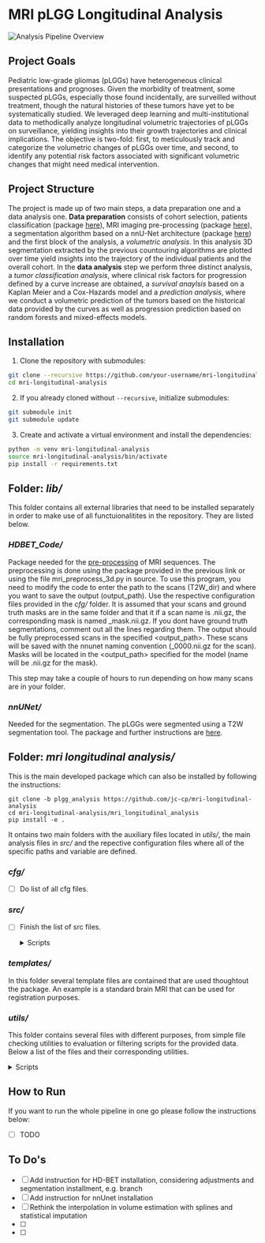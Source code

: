 # MRI pLGG Longitudinal Analysis
![Analysis Pipeline Overview](https://github.com/jc-cp/mri-longitudinal-analysis/assets/104212632/1f94122d-2dc9-4a1e-9f19-d1b2cf2134c2)


## Project Goals
Pediatric low-grade gliomas (pLGGs) have heterogeneous clinical presentations and prognoses.
Given the morbidity of treatment, some suspected pLGGs, especially those found incidentally,
are surveilled without treatment, though the natural histories of these tumors have yet
to be systematically studied. We leveraged deep learning and multi-institutional data to
methodically analyze longitudinal volumetric trajectories of pLGGs on surveillance, yielding
insights into their growth trajectories and clinical implications. The objective is two-fold:
first, to meticulously track and categorize the volumetric changes of pLGGs over time, and
second, to identify any potential risk factors associated with significant volumetric changes
that might need medical intervention.

## Project Structure

The project is made up of two main steps, a data preparation one and a data analysis one. **Data preparation** consists of cohort selection, patients classification (package [here](https://github.com/jc-cp/mri-sequence-classification)), MRI imaging pre-processing (package [here](https://github.com/jc-cp/mri_preprocessing)), a segmentation algorithm based on a nnU-Net architecture (package [here](https://github.com/BoydAidan/nnUNet_pLGG)) and the first block of the analysis, a _volumetric analysis_. In this analysis 3D segmentation extracted by the previous countouring algorithms are plotted over time yield insights into the trajectory of the individual patients and the overall cohort. In the **data analysis** step we perform three distinct analysis, a _tumor classification analysis_, where clinical risk factors for progression defined by a curve increase are obtained, a _survival anaylsis_ based on a Kaplan Meier and a Cox-Hazards model and a _prediction analysis_, where we conduct a volumetric prediction of the tumors based on the historical data provided by the curves as well  as progression prediction based on random forests and mixed-effects models. 


## Installation
1. Clone the repository with submodules:
```bash
git clone --recursive https://github.com/your-username/mri-longitudinal-analysis.git
cd mri-longitudinal-analysis

```
2. If you already cloned without `--recursive`, initialize submodules:
```bash
git submodule init
git submodule update
```
3. Create and activate a virtual environment and install the dependencies:
```bash
python -m venv mri-longitudinal-analysis
source mri-longitudinal-analysis/bin/activate
pip install -r requirements.txt
```



## Folder: _lib/_  
This folder contains all external libraries that need to be installed separately in order to make use of all functuionalitites in the repository. They are listed below.


### _HDBET_Code/_ 
Package needed for the [pre-processing](https://github.com/jc-cp/mri_preprocessing) of MRI sequences. The preprocessing is done using the package provided in the previous link or using the file mri_preprocess_3d.py in source. To use this program, you need to modify the code to enter the path to the scans (T2W_dir) and where you want to save the output (output_path). Use the respective configuration files provided in the _cfg/_ folder. It is assumed that your scans and ground truth masks are in the same folder and that it if a scan name is .nii.gz, the corresponding mask is named _mask.nii.gz. If you dont have ground truth segmentations, comment out all the lines regarding them. The output should be fully preprocessed scans in the specified <output_path>. These scans will be saved with the nnunet naming convention (_0000.nii.gz for the scan). Masks will be located in the <output_path> specified for the model (name will be .nii.gz for the mask).

This step may take a couple of hours to run depending on how many scans are in your folder.

### _nnUNet/_ 
Needed for the segmentation. The pLGGs were segmented using a T2W segmentation tool. The package and further instructions are [here](https://github.com/BoydAidan/nnUNet_pLGG).

## Folder: _mri longitudinal analysis/_ 
This is the main developed package which can also be installed by following the instructions:
````
git clone -b plgg_analysis https://github.com/jc-cp/mri-longitudinal-analysis
cd mri-longitudinal-analysis/mri_longitudinal_analysis
pip install -e .
`````
It ontains two main folders with the auxiliary files located in _utils/_, the main analysis files in _src/_ and the repective configuration files where all of the specific paths and variable are defined.

### _cfg/_ 
- [ ] Do list of all cfg files.

### _src/_ 
- [ ] Finish the list of src files.

   <details>
   <summary>Scripts</summary>

   * **filter_clinical_data.py**: Script that reads in the clinical data extracted from the hospital containing the cohort of 89 patients (60 with no operatios + 29 with later surgery).

   </details>


### _templates/_ 
In this folder several template files are contained that are used thoughtout the package. An example is a standard brain MRI that can be used for registration purposes. 

### _utils/_ 
This folder contains several files with different purposes, from simple file checking utilities to evaluation or filtering scripts for the provided data. Below a list of the files and their corresponding utilities.

   <details>
   <summary>Scripts</summary>

   * **check_files.py**: Script that checks the completeness and faultiness between files located in two directories in order to see if there are some misalignements in the number/ quality of data. 
   * **evaluation_t2w_files.py**: Script that reads in the annotations performed after the initial review by the user of the T2 sequences and outputs some basic data + an histogram as initial statistic.
   * **helper_functions.py**: OPEN TODO 
   * **review_t2w.py**: Reviewing script for the data pipeline. Each of the flags and paths should be adjusted depeding on the stage of the review process. E.g., if the flag of MOVING2REVIEW is activated, the reviewed files are moved to subfolders for a second review by a trained radiologist. 

   </details>


## How to Run
If you want to run the whole pipeline in one go please follow the instructions below:

- [ ] TODO

## To Do's
- [ ] Add instruction for HD-BET installation, considering adjustments and segmentation installment, e.g. branch
- [ ] Add instruction for nnUnet installation
- [ ] Rethink the interpolation in volume estimation with splines and statistical imputation
- [ ]
- [ ]
